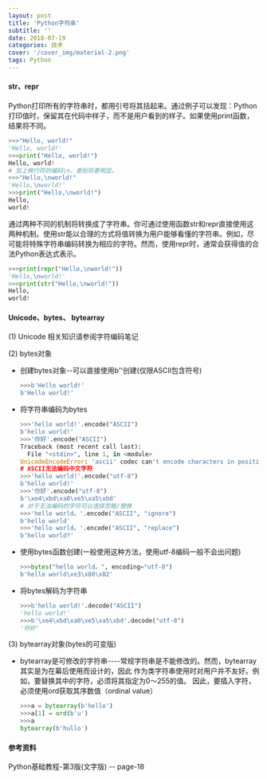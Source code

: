 ```yaml
---
layout: post
title: 'Python字符串'
subtitle: ''
date: 2018-07-19
categories: 技术
cover: '/cover_img/material-2.png'
tags: Python
---
```







#### str、repr

Python打印所有的字符串时，都用引号将其括起来。通过例子可以发现：Python打印值时，保留其在代码中样子，而不是用户看到的样子。如果使用print函数，结果将不同。

```python
>>>"Hello, world!"
'Hello, world!'
>>>print("Hello, world!")
Hello, world!
# 加上换行符的编码\n，差别将更明显。
>>>"Hello,\nworld!"
'Hello,\nworld!'
>>>print("Hello,\nworld!")
Hello,
world!
```

通过两种不同的机制将转换成了字符串。你可通过使用函数str和repr直接使用这两种机制。使用str能以合理的方式将值转换为用户能够看懂的字符串。例如，尽可能将特殊字符串编码转换为相应的字符。然而，使用repr时，通常会获得值的合法Python表达式表示。

```python
>>>print(repr("Hello,\nworld!"))
'Hello,\nworld!'
>>>print(str("Hello,\nworld!"))
Hello,
world!
```

#### Unicode、bytes、 bytearray

(1) Unicode 相关知识请参阅字符编码笔记

(2) bytes对象 

* 创建bytes对象--可以直接使用b''创建(仅限ASCII包含符号)

  ```python
  >>>b'Hello world!'
  b'Hello world!'
  ```

* 将字符串编码为bytes

  ```python
  >>>'hello world!'.encode("ASCII")
  b'hello world!'
  >>>'你好'.encode("ASCII")
  Traceback (most recent call last):
    File "<stdin>", line 1, in <module>
  UnicodeEncodeError: 'ascii' codec can't encode characters in position 0-1: ordinal not in range(128)
  # ASCII无法编码中文字符
  >>>'hello world!'.encode("utf-8")
  b'hello world!'
  >>>'你好'.encode("utf-8")
  b'\xe4\xbd\xa0\xe5\xa5\xbd'
  # 对于无法编码的字符可以选择忽略/替换
  >>>'hello world。'.encode("ASCII", "ignore")
  b'hello world'
  >>>'hello world。'.encode("ASCII", "replace")
  b'hello world?'
  ```

* 使用bytes函数创建(一般使用这种方法，使用utf-8编码一般不会出问题)

  ```python
  >>>bytes("hello world。", encoding="utf-8")
  b'hello world\xe3\x80\x82'
  ```

* 将bytes解码为字符串

  ```python
  >>>b'hello world!'.decode("ASCII")
  'hello world!'
  >>>b'\xe4\xbd\xa0\xe5\xa5\xbd'.decode("utf-8")
  '你好'
  ```

(3) bytearray对象(bytes的可变版)

* bytearray是可修改的字符串----常规字符串是不能修改的。然而，bytearray其实是为在幕后使用而设计的，因此 作为类字符串使用时对用户并不友好。例如，要替换其中的字符，必须将其指定为0～255的值。 因此，要插入字符，必须使用ord获取其序数值（ordinal value） 

  ```python
  >>>a = bytearray(b'hello')
  >>>a[1] = ord(b'u')
  >>>a
  bytearray(b'hullo')
  ```



#### 参考资料

Python基础教程-第3版(文字版) -- page-18



